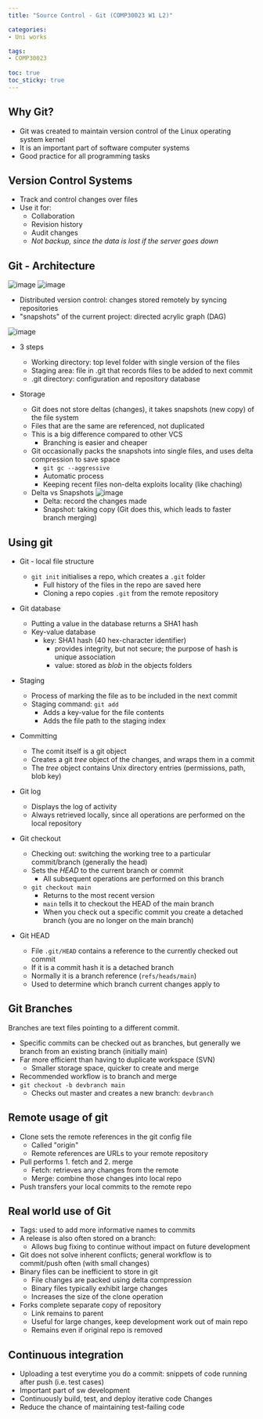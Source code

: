 ```yaml
---
title: "Source Control - Git (COMP30023 W1 L2)"

categories: 
- Uni works

tags:
- COMP30023
  
toc: true
toc_sticky: true
---
```


## Why Git?

- Git was created to maintain version control of the Linux operating system kernel
- It is an important part of software computer systems
- Good practice for all programming tasks

## Version Control Systems

- Track and control changes over files
- Use it for:
  - Collaboration
  - Revision history
  - Audit changes
  - *Not backup, since the data is lost if the server goes down*

## Git - Architecture

![image](https://user-images.githubusercontent.com/54295374/157578833-a98ba8c1-55b4-40db-b57f-d6d24f379104.png)
![image](https://git-scm.com/book/en/v2/images/basic-merging-1.png)

- Distributed version control: changes stored remotely by syncing repositories
- "snapshots" of the current project: directed acrylic graph (DAG)

![image](https://git-scm.com/book/en/v2/images/areas.png)

- 3 steps
  - Working directory: top level folder with single version of the files
  - Staging area: file in .git that records files to be added to next commit
  - .git directory: configuration and repository database

- Storage
  - Git does not store deltas (changes), it takes snapshots (new copy) of the file system
  - Files that are the same are referenced, not duplicated
  - This is a big difference compared to other VCS
    - Branching is easier and cheaper
  - Git occasionally packs the snapshots into single files, and uses delta compression to save space
    - `git gc --aggressive`
    - Automatic process
    - Keeping recent files non-delta exploits locality (like chaching)
  - Delta vs Snapshots
    ![image](https://user-images.githubusercontent.com/54295374/157579644-43385322-f838-4c7d-bae8-48da18d7f36b.png)
    - Delta: record the changes made
    - Snapshot: taking copy (Git does this, which leads to faster branch merging)

## Using git

- Git - local file structure
  - `git init` initialises a repo, which creates a `.git` folder
    - Full history of the files in the repo are saved here
    - Cloning a repo copies `.git` from the remote repository

- Git database
  - Putting a value in the database returns a SHA1 hash
  - Key-value database 
    - key: SHA1 hash (40 hex-character identifier)
      - provides integrity, but not secure; the purpose of hash is unique association
      - value: stored as *blob* in the objects folders

- Staging
  - Process of marking the file as to be included in the next commit
  - Staging command: `git add`
    - Adds a key-value for the file contents
    - Adds the file path to the staging index

- Committing
  - The comit itself is a git object
  - Creates a git *tree* object of the changes, and wraps them in a commit
  - The *tree* object contains Unix directory entries (permissions, path, blob key)

- Git log
  - Displays the log of activity
  - Always retrieved locally, since all operations are performed on the local repository

- Git checkout
  - Checking out: switching the working tree to a particular commit/branch (generally the head)
  - Sets the *HEAD* to the current branch or commit
    - All subsequent operations are performed on this branch
  - `git checkout main`
    - Returns to the most recent version
    - `main` tells it to checkout the HEAD of the main branch
    - When you check out a specific commit you create a detached branch (you are no longer on the main branch)

- Git HEAD
  - File `.git/HEAD` contains a reference to the currently checked out commit
  - If it is a commit hash it is a detached branch
  - Normally it is a branch reference (`refs/heads/main`)
  - Used to determine which branch current changes apply to

## Git Branches

Branches are text files pointing to a different commit.

- Specific commits can be checked out as branches, but generally we branch from an existing branch (initially main)
- Far more efficient than having to duplicate workspace (SVN)
  - Smaller storage space, quicker to create and merge
- Recommended workflow is to branch and merge
- `git checkout -b devbranch main`
  - Checks out master and creates a new branch: `devbranch`

## Remote usage of git

- Clone sets the remote references in the git config file
  - Called "origin"
  - Remote references are URLs to your remote repository
- Pull performs 1. fetch and 2. merge
  - Fetch: retrieves any changes from the remote
  - Merge: combine those changes into local repo
- Push transfers your local commits to the remote repo

## Real world use of Git

- Tags: used to add more informative names to commits
- A release is also often stored on a branch:
  - Allows bug fixing to continue without impact on future development
- Git does not solve inherent conflicts; general workflow is to commit/push often (with small changes)
- Binary files can be inefficient to store in git
  - File changes are packed using delta compression
  - Binary files typically exhibit large changes
  - Increases the size of the clone operation
- Forks complete separate copy of repository
  - Link remains to parent
  - Useful for large changes, keep development work out of main repo
  - Remains even if original repo is removed

## Continuous integration

- Uploading a test everytime you do a commit: snippets of code running after push (i.e. test cases)
- Important part of sw development
- Continuously build, test, and deploy iterative code Changes
- Reduce the chance of maintaining test-failing code
